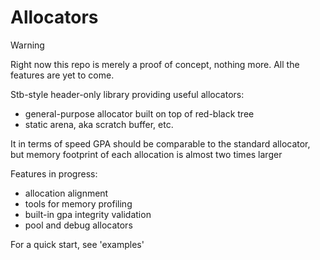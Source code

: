 # Allocators
> [!WARNING]
> Right now this repo is merely a proof of concept, nothing more. All the features are yet to come.

Stb-style header-only library providing useful allocators:
- general-purpose allocator built on top of red-black tree
- static arena, aka scratch buffer, etc.

It in terms of speed GPA should be comparable to the standard allocator, but memory footprint of each allocation is almost two times larger

Features in progress:
- allocation alignment
- tools for memory profiling
- built-in gpa integrity validation
- pool and debug allocators
  
For a quick start, see 'examples'
